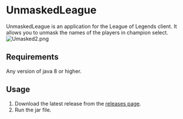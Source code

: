 # UnmaskedLeague
UnmaskedLeague is an application for the League of Legends client.
It allows you to unmask the names of the players in champion select.
![Umasked2.png](..%2F..%2FDocuments%2FUmasked2.png)
## Requirements
Any version of java 8 or higher.
## Usage
1. Download the latest release from the [releases page](https://github.com/xBaank/UnmaskedLeague/releases).
2. Run the jar file.